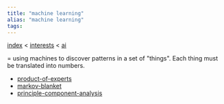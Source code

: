 ```yaml
---
title: "machine learning"
alias: "machine learning"
tags: 
---
```


[index](/.md) < [interests](1-interests.md) < [ai](artificial-intelligence.md)

= using machines to discover patterns in a set of "things". Each thing must be translated into numbers.

- [product-of-experts](product-of-experts.md)
- [markov-blanket](markov-blanket.md)
- [principle-component-analysis](principle-component-analysis.md)

